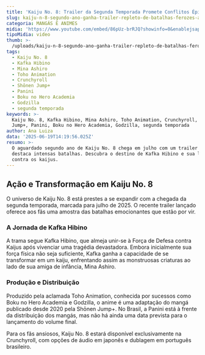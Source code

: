 ```yaml
---
title: 'Kaiju No. 8: Trailer da Segunda Temporada Promete Conflitos Épicos em Julho'
slug: kaiju-n-8-segundo-ano-ganha-trailer-repleto-de-batalhas-ferozes-assista
categoria: MANGÁS E ANIMES
midia: 'https://www.youtube.com/embed/86pUz-brRJQ?showinfo=0&enablejsapi=1'
tipoMidia: video
thumb: >-
  /uploads/kaiju-n-8-segundo-ano-ganha-trailer-repleto-de-batalhas-ferozes-assista-thumb.png
tags:
  - Kaiju No. 8
  - Kafka Hibino
  - Mina Ashiro
  - Toho Animation
  - Crunchyroll
  - Shōnen Jump+
  - Panini
  - Boku no Hero Academia
  - Godzilla
  - segunda temporada
keywords: >-
  Kaiju No. 8, Kafka Hibino, Mina Ashiro, Toho Animation, Crunchyroll, Shōnen
  Jump+, Panini, Boku no Hero Academia, Godzilla, segunda temporada
author: Ana Luiza
data: '2025-06-19T14:19:56.025Z'
resumo: >-
  O aguardado segundo ano de Kaiju No. 8 chega em julho com um trailer que
  destaca intensas batalhas. Descubra o destino de Kafka Hibino e sua luta
  contra os kaijus.
---
```


## Ação e Transformação em Kaiju No. 8

O universo de Kaiju No. 8 está prestes a se expandir com a chegada da segunda temporada, marcada para julho de 2025. O recente trailer lançado oferece aos fãs uma amostra das batalhas emocionantes que estão por vir.

### A Jornada de Kafka Hibino

A trama segue Kafka Hibino, que almeja unir-se à Força de Defesa contra Kaijus após vivenciar uma tragédia devastadora. Embora inicialmente sua força física não seja suficiente, Kafka ganha a capacidade de se transformar em um kaiju, enfrentando assim as monstruosas criaturas ao lado de sua amiga de infância, Mina Ashiro.

### Produção e Distribuição

Produzido pela aclamada Toho Animation, conhecida por sucessos como Boku no Hero Academia e Godzilla, o anime é uma adaptação do mangá publicado desde 2020 pela Shōnen Jump+. No Brasil, a Panini está à frente da distribuição dos mangás, mas não há ainda uma data prevista para o lançamento do volume final.

Para os fãs ansiosos, Kaiju No. 8 estará disponível exclusivamente na Crunchyroll, com opções de áudio em japonês e dublagem em português brasileiro.
